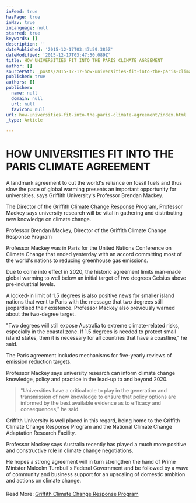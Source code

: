 ```yaml
---
inFeed: true
hasPage: true
inNav: true
inLanguage: null
starred: true
keywords: []
description: ''
datePublished: '2015-12-17T03:47:59.385Z'
dateModified: '2015-12-17T03:47:50.089Z'
title: HOW UNIVERSITIES FIT INTO THE PARIS CLIMATE AGREEMENT
author: []
sourcePath: _posts/2015-12-17-how-universities-fit-into-the-paris-climate-agreement.md
published: true
authors: []
publisher:
  name: null
  domain: null
  url: null
  favicon: null
url: how-universities-fit-into-the-paris-climate-agreement/index.html
_type: Article

---
```

# HOW UNIVERSITIES FIT INTO THE PARIS CLIMATE AGREEMENT

A landmark agreement to cut the world's reliance on fossil fuels and thus slow the pace of global warming presents an important opportunity for universities, says Griffith University's Professor Brendan Mackey.

The Director of the [Griffith Climate Change Response Program][0], Professor Mackey says university research will be vital in gathering and distributing new knowledge on climate change.

Professor Brendan Mackey, Director of the Griffith Climate Change Response Program

Professor Mackey was in Paris for the United Nations Conference on Climate Change that ended yesterday with an accord committing most of the world's nations to reducing greenhouse gas emissions.

Due to come into effect in 2020, the historic agreement limits man-made global warming to well below an initial target of two degrees Celsius above pre-industrial levels.

A locked-in limit of 1.5 degrees is also positive news for smaller island nations that went to Paris with the message that two degrees still jeopardised their existence. Professor Mackey also previously warned about the two-degree target.

"Two degrees will still expose Australia to extreme climate-related risks, especially in the coastal zone. If 1.5 degrees is needed to protect small island states, then it is necessary for all countries that have a coastline," he said.

The Paris agreement includes mechanisms for five-yearly reviews of emission reduction targets.

Professor Mackey says university research can inform climate change knowledge, policy and practice in the lead-up to and beyond 2020\.

> "Universities have a critical role to play in the generation and transmission of new knowledge to ensure that policy options are informed by the best available evidence as to efficacy and consequences," he said.

Griffith University is well placed in this regard, being home to the Griffith Climate Change Response Program and the National Climate Change Adaptation Research Facility.

Professor Mackey says Australia recently has played a much more positive and constructive role in climate change negotiations.

He hopes a strong agreement will in turn strengthen the hand of Prime Minister Malcolm Turnbull's Federal Government and be followed by a wave of community and business support for an upscaling of domestic ambition and actions on climate change.

#### 

Read More: [Griffith Climate Change Response Program][0]

[0]: https://www.griffith.edu.au/research/research-excellence/griffith-climate-change-response-program